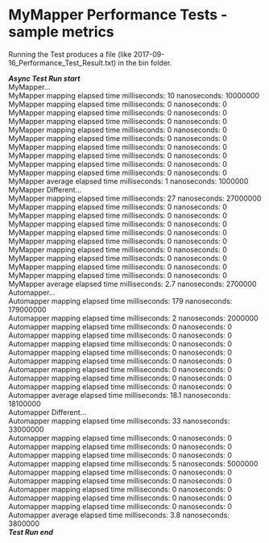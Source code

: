 # MyMapper Performance Tests - sample metrics

Running the Test produces a file (like 2017-09-16_Performance_Test_Result.txt) in the bin folder.<br />

*********Async Test Run start*********<br />
MyMapper...<br />
MyMapper mapping elapsed time milliseconds: 10 nanoseconds: 10000000<br />
MyMapper mapping elapsed time milliseconds: 0 nanoseconds: 0<br />
MyMapper mapping elapsed time milliseconds: 0 nanoseconds: 0<br />
MyMapper mapping elapsed time milliseconds: 0 nanoseconds: 0<br />
MyMapper mapping elapsed time milliseconds: 0 nanoseconds: 0<br />
MyMapper mapping elapsed time milliseconds: 0 nanoseconds: 0<br />
MyMapper mapping elapsed time milliseconds: 0 nanoseconds: 0<br />
MyMapper mapping elapsed time milliseconds: 0 nanoseconds: 0<br />
MyMapper mapping elapsed time milliseconds: 0 nanoseconds: 0<br />
MyMapper mapping elapsed time milliseconds: 0 nanoseconds: 0<br />
MyMapper average elapsed time milliseconds: 1 nanoseconds: 1000000<br />
MyMapper Different...<br />
MyMapper mapping elapsed time milliseconds: 27 nanoseconds: 27000000<br />
MyMapper mapping elapsed time milliseconds: 0 nanoseconds: 0<br />
MyMapper mapping elapsed time milliseconds: 0 nanoseconds: 0<br />
MyMapper mapping elapsed time milliseconds: 0 nanoseconds: 0<br />
MyMapper mapping elapsed time milliseconds: 0 nanoseconds: 0<br />
MyMapper mapping elapsed time milliseconds: 0 nanoseconds: 0<br />
MyMapper mapping elapsed time milliseconds: 0 nanoseconds: 0<br />
MyMapper mapping elapsed time milliseconds: 0 nanoseconds: 0<br />
MyMapper mapping elapsed time milliseconds: 0 nanoseconds: 0<br />
MyMapper mapping elapsed time milliseconds: 0 nanoseconds: 0<br />
MyMapper average elapsed time milliseconds: 2.7 nanoseconds: 2700000<br />
Automapper...<br />
Automapper mapping elapsed time milliseconds: 179 nanoseconds: 179000000<br />
Automapper mapping elapsed time milliseconds: 2 nanoseconds: 2000000<br />
Automapper mapping elapsed time milliseconds: 0 nanoseconds: 0<br />
Automapper mapping elapsed time milliseconds: 0 nanoseconds: 0<br />
Automapper mapping elapsed time milliseconds: 0 nanoseconds: 0<br />
Automapper mapping elapsed time milliseconds: 0 nanoseconds: 0<br />
Automapper mapping elapsed time milliseconds: 0 nanoseconds: 0<br />
Automapper mapping elapsed time milliseconds: 0 nanoseconds: 0<br />
Automapper mapping elapsed time milliseconds: 0 nanoseconds: 0<br />
Automapper mapping elapsed time milliseconds: 0 nanoseconds: 0<br />
Automapper average elapsed time milliseconds: 18.1 nanoseconds: 18100000<br />
Automapper Different...<br />
Automapper mapping elapsed time milliseconds: 33 nanoseconds: 33000000<br />
Automapper mapping elapsed time milliseconds: 0 nanoseconds: 0<br />
Automapper mapping elapsed time milliseconds: 0 nanoseconds: 0<br />
Automapper mapping elapsed time milliseconds: 0 nanoseconds: 0<br />
Automapper mapping elapsed time milliseconds: 5 nanoseconds: 5000000<br />
Automapper mapping elapsed time milliseconds: 0 nanoseconds: 0<br />
Automapper mapping elapsed time milliseconds: 0 nanoseconds: 0<br />
Automapper mapping elapsed time milliseconds: 0 nanoseconds: 0<br />
Automapper mapping elapsed time milliseconds: 0 nanoseconds: 0<br />
Automapper mapping elapsed time milliseconds: 0 nanoseconds: 0<br />
Automapper average elapsed time milliseconds: 3.8 nanoseconds: 3800000<br />
*********Test Run end*********
